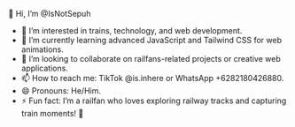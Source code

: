 👋 Hi, I’m @IsNotSepuh  
- 👀 I’m interested in trains, technology, and web development.  
- 🌱 I’m currently learning advanced JavaScript and Tailwind CSS for web animations.  
- 💞️ I’m looking to collaborate on railfans-related projects or creative web applications.  
- 📫 How to reach me: TikTok @is.inhere or WhatsApp +6282180426880.  
- 😄 Pronouns: He/Him.  
- ⚡ Fun fact: I’m a railfan who loves exploring railway tracks and capturing train moments! 🚂  


<!---
IsNotSepuh/IsNotSepuh is a ✨ special ✨ repository because its `README.md` (this file) appears on your GitHub profile.
You can click the Preview link to take a look at your changes.
--->
